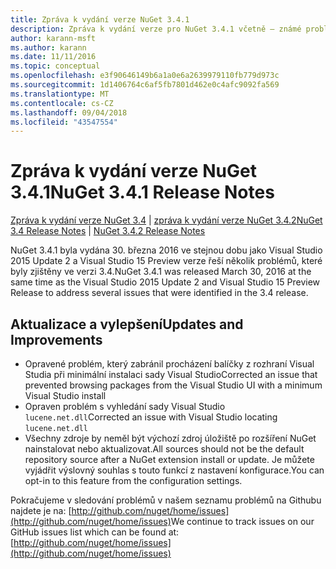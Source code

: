 ```yaml
---
title: Zpráva k vydání verze NuGet 3.4.1
description: Zpráva k vydání verze pro NuGet 3.4.1 včetně – známé problémy, opravy chyb, nové funkce a chcete.
author: karann-msft
ms.author: karann
ms.date: 11/11/2016
ms.topic: conceptual
ms.openlocfilehash: e3f90646149b6a1a0e6a2639979110fb779d973c
ms.sourcegitcommit: 1d1406764c6af5fb7801d462e0c4afc9092fa569
ms.translationtype: MT
ms.contentlocale: cs-CZ
ms.lasthandoff: 09/04/2018
ms.locfileid: "43547554"
---
```

# <a name="nuget-341-release-notes"></a><span data-ttu-id="22a91-103">Zpráva k vydání verze NuGet 3.4.1</span><span class="sxs-lookup"><span data-stu-id="22a91-103">NuGet 3.4.1 Release Notes</span></span>

<span data-ttu-id="22a91-104">[Zpráva k vydání verze NuGet 3.4](../release-notes/nuget-3.4.md) | [zpráva k vydání verze NuGet 3.4.2](../release-notes/nuget-3.4.2.md)</span><span class="sxs-lookup"><span data-stu-id="22a91-104">[NuGet 3.4 Release Notes](../release-notes/nuget-3.4.md) | [NuGet 3.4.2 Release Notes](../release-notes/nuget-3.4.2.md)</span></span>

<span data-ttu-id="22a91-105">NuGet 3.4.1 byla vydána 30. března 2016 ve stejnou dobu jako Visual Studio 2015 Update 2 a Visual Studio 15 Preview verze řeší několik problémů, které byly zjištěny ve verzi 3.4.</span><span class="sxs-lookup"><span data-stu-id="22a91-105">NuGet 3.4.1 was released March 30, 2016 at the same time as the Visual Studio 2015 Update 2 and Visual Studio 15 Preview Release to address several issues that were identified in the 3.4 release.</span></span>

## <a name="updates-and-improvements"></a><span data-ttu-id="22a91-106">Aktualizace a vylepšení</span><span class="sxs-lookup"><span data-stu-id="22a91-106">Updates and Improvements</span></span>

* <span data-ttu-id="22a91-107">Opravené problém, který zabránil procházení balíčky z rozhraní Visual Studia při minimální instalaci sady Visual Studio</span><span class="sxs-lookup"><span data-stu-id="22a91-107">Corrected an issue that prevented browsing packages from the Visual Studio UI with a minimum Visual Studio install</span></span>
* <span data-ttu-id="22a91-108">Opraven problém s vyhledání sady Visual Studio `lucene.net.dll`</span><span class="sxs-lookup"><span data-stu-id="22a91-108">Corrected an issue with Visual Studio locating `lucene.net.dll`</span></span>
* <span data-ttu-id="22a91-109">Všechny zdroje by neměl být výchozí zdroj úložiště po rozšíření NuGet nainstalovat nebo aktualizovat.</span><span class="sxs-lookup"><span data-stu-id="22a91-109">All sources should not be the default repository source after a NuGet extension install or update.</span></span>  <span data-ttu-id="22a91-110">Je můžete vyjádřit výslovný souhlas s touto funkcí z nastavení konfigurace.</span><span class="sxs-lookup"><span data-stu-id="22a91-110">You can opt-in to this feature from the configuration settings.</span></span>

<span data-ttu-id="22a91-111">Pokračujeme v sledování problémů v našem seznamu problémů na Githubu najdete je na: [http://github.com/nuget/home/issues](http://github.com/nuget/home/issues)</span><span class="sxs-lookup"><span data-stu-id="22a91-111">We continue to track issues on our GitHub issues list which can be found at: [http://github.com/nuget/home/issues](http://github.com/nuget/home/issues)</span></span>